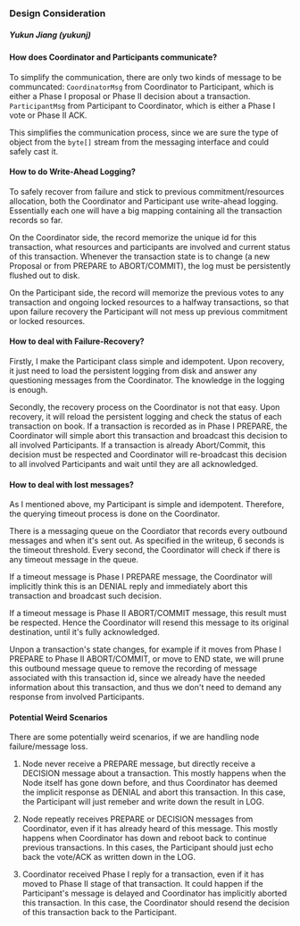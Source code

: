 ### Design Consideration
##### Yukun Jiang (yukunj)

#### How does Coordinator and Participants communicate?

To simplify the communication, there are only two kinds of message to be communcated: `CoordinatorMsg` from Coordinator to Participant, which is either a Phase I proposal or Phase II decision about a transaction. `ParticipantMsg` from Participant to Coordinator, which is either a Phase I vote or Phase II ACK. 

This simplifies the communication process, since we are sure the type of object from the `byte[]` stream from the messaging interface and could safely cast it.

#### How to do Write-Ahead Logging?

To safely recover from failure and stick to previous commitment/resources allocation, both the Coordinator and Participant use write-ahead logging. Essentially each one will have a big mapping containing all the transaction records so far. 

On the Coordinator side, the record memorize the unique id for this transaction, what resources and participants are involved and current status of this transaction. Whenever the transaction state is to change (a new Proposal or from PREPARE to ABORT/COMMIT), the log must be persistently flushed out to disk. 

On the Participant side, the record will memorize the previous votes to any transaction and ongoing locked resources to a halfway transactions, so that upon failure recovery the Participant will not mess up previous commitment or locked resources.

#### How to deal with Failure-Recovery?

Firstly, I make the Participant class simple and idempotent. Upon recovery, it just need to load the persistent logging from disk and answer any questioning messages from the Coordinator. The knowledge in the logging is enough.

Secondly, the recovery process on the Coordinator is not that easy. Upon recovery, it will reload the persistent logging and check the status of each transaction on book. If a transaction is recorded as in Phase I PREPARE, the Coordinator will simple abort this transaction and broadcast this decision to all involved Participants. If a transaction is already Abort/Commit, this decision must be respected and Coordinator will re-broadcast this decision to all involved Participants and wait until they are all acknowledged.

#### How to deal with lost messages?

As I mentioned above, my Participant is simple and idempotent. Therefore, the querying timeout process is done on the Coordinator.

There is a messaging queue on the Coordiator that records every outbound messages and when it's sent out. As specified in the writeup, 6 seconds is the timeout threshold. Every second, the Coordinator will check if there is any timeout message in the queue.

If a timeout message is Phase I PREPARE message, the Coordinator will implicitly think this is an DENIAL reply and immediately abort this transaction and broadcast such decision.

If a timeout message is Phase II ABORT/COMMIT message, this result must be respected. Hence the Coordinator will resend this message to its original destination, until it's fully acknowledged.

Unpon a transaction's state changes, for example if it moves from Phase I PREPARE to Phase II ABORT/COMMIT, or move to END state, we will prune this outbound message queue to remove the recording of message associated with this transaction id, since we already have the needed information about this transaction, and thus we don't need to demand any response from involved Participants.

#### Potential Weird Scenarios

There are some potentially weird scenarios, if we are handling node failure/message loss.

1. Node never receive a PREPARE message, but directly receive a DECISION message about a transaction. This mostly happens when the Node itself has gone down before, and thus Coordinator has deemed the implicit response as DENIAL and abort this transaction. In this case, the Participant will just remeber and write down the result in LOG.


2. Node repeatly receives PREPARE or DECISION messages from Coordinator, even if it has already heard of this message. This mostly happens when Coordinator has down and reboot back to continue previous transactions. In this cases, the Participant should just echo back the vote/ACK as written down in the LOG.

3. Coordinator received Phase I reply for a transaction, even if it has moved to Phase II stage of that transaction. It could happen if the Participant's message is delayed and Coordinator has implicitly aborted this transaction. In this case, the Coordinator should resend the decision of this transaction back to the Participant.

 

